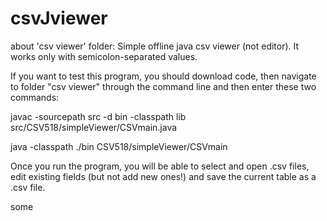 # csvJviewer

about 'csv viewer' folder:
Simple offline java csv viewer (not editor). It works only with semicolon-separated values.

If you want to test this program, you should download code, then navigate to folder "csv viewer" through the command line and then enter these two commands:

javac -sourcepath src -d bin -classpath lib src/CSV518/simpleViewer/CSVmain.java

java -classpath ./bin CSV518/simpleViewer/CSVmain

Once you run the program, you will be able to select and open .csv files, edit existing fields (but not add new ones!) and save the current table as a .csv file.

<p> some </p>
